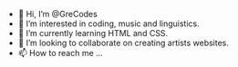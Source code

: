 - 👋 Hi, I’m @GreCodes
- 👀 I’m interested in coding, music and linguistics.
- 🌱 I’m currently learning HTML and CSS.
- 💞️ I’m looking to collaborate on creating artists websites.
- 📫 How to reach me ...

<!---
GreCodes/GreCodes is a ✨ special ✨ repository because its `README.md` (this file) appears on your GitHub profile.
You can click the Preview link to take a look at your changes.
--->
